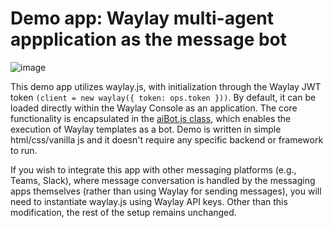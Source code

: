 # Demo app: Waylay multi-agent appplication as the message bot 

![image](https://github.com/user-attachments/assets/8249a1f5-48c5-4bcf-a0de-8d2406945735)


This demo app utilizes waylay.js, with initialization through the Waylay JWT token `(client = new waylay({ token: ops.token }))`. By default, it can be loaded directly within the Waylay Console as an application.
The core functionality is encapsulated in the  [aiBot.js class](./js/aiBot.js), which enables the execution of Waylay templates as a bot.
Demo is written in simple html/css/vanilla js and it doesn't require any specific backend or framework to run. 

If you wish to integrate this app with other messaging platforms (e.g., Teams, Slack), where message conversation is handled by the messaging apps themselves (rather than using Waylay for sending messages), you will need to instantiate waylay.js using Waylay API keys. Other than this modification, the rest of the setup remains unchanged.

